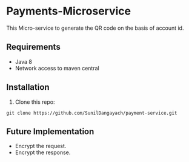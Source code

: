 # Payments-Microservice
This Micro-service to generate the QR code on the basis of account id.

## Requirements

-   Java 8
-   Network access to maven central

## Installation

1. Clone this repo:

```
git clone https://github.com/SunilDangayach/payment-service.git
```


## Future Implementation
- Encrypt the request.
- Encrypt the response.